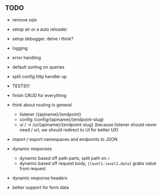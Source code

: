 ## TODO
- remove sqlx
- setup air or a auto reloader
- setup debugger. delve i think?
- logging
- error handling
- default sorting on queries
- split config http handler up
- TESTS!!!
- finish CRUD for everything

- think about routing in general
    - listener /{apiname}/{endpoint}
    - config /config/{apiname}/{endpoint-slug}
    - ui / -> /ui/{apiname}/{endpoint-slug} (because listener should never need / url, we should redirect to UI for better UX)

 - import / export namespaces and endpoints to JSON

 - dynamic responses
   - dynamic based off path parts, split path on `/`
   - dynamic based off request body, `{level1.level2.data}` grabs value from request

 - dynamic response headers
 - better support for form data